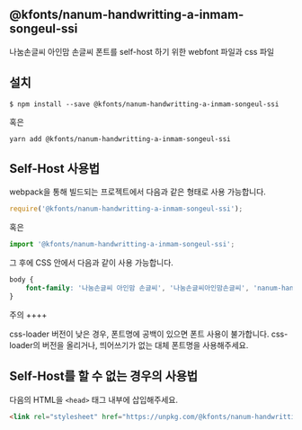 
@kfonts/nanum-handwritting-a-inmam-songeul-ssi
---------------------

나눔손글씨 아인맘 손글씨 폰트를 self-host 하기 위한 webfont 파일과 css 파일

설치
----

```
$ npm install --save @kfonts/nanum-handwritting-a-inmam-songeul-ssi
```

혹은

```
yarn add @kfonts/nanum-handwritting-a-inmam-songeul-ssi
```

Self-Host 사용법
---------------

webpack을 통해 빌드되는 프로젝트에서 다음과 같은 형태로 사용 가능합니다.

```js
require('@kfonts/nanum-handwritting-a-inmam-songeul-ssi');
```

혹은

```js
import '@kfonts/nanum-handwritting-a-inmam-songeul-ssi';
```

그 후에 CSS 안에서 다음과 같이 사용 가능합니다.

```css
body {
    font-family: '나눔손글씨 아인맘 손글씨', '나눔손글씨아인맘손글씨', 'nanum-handwritting-a-inmam-songeul-ssi';
}
```

주의
++++

css-loader 버전이 낮은 경우, 폰트명에 공백이 있으면 폰트 사용이 불가합니다.
css-loader의 버전을 올리거나, 띄어쓰기가 없는 대체 폰트명을 사용해주세요.

Self-Host를 할 수 없는 경우의 사용법
--------------------------------

다음의 HTML을 `<head>` 태그 내부에 삽입해주세요.

```html
<link rel="stylesheet" href="https://unpkg.com/@kfonts/nanum-handwritting-a-inmam-songeul-ssi/index.css" />
```

